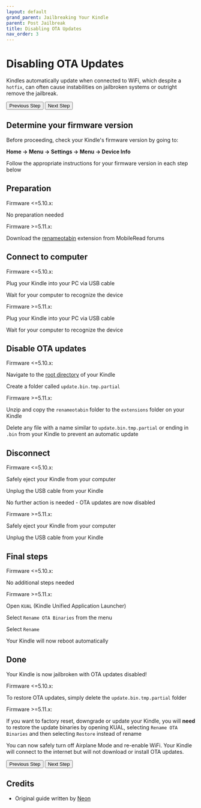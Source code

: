 ```yaml
---
layout: default
grand_parent: Jailbreaking Your Kindle
parent: Post Jailbreak
title: Disabling OTA Updates
nav_order: 3
---
```


# Disabling OTA Updates

Kindles automatically update when connected to WiFi, which despite a `hotfix`, can often cause instabilities on jailbroken systems or outright remove the jailbreak.

<div id="guide">
    <div class="buttons">
        <button class="btn btn-orange" id="prev">Previous Step</button>
        <span id="stepCounter"></span>
        <button class="btn btn-green" id="next">Next Step</button>
    </div>
    <div id="stepwrapper" class="stepwrapper">
        <div class="step">
            <h2>Determine your firmware version</h2>
            <div class="stepContent">
                <p>Before proceeding, check your Kindle's firmware version by going to:</p>
                <p><strong>Home → Menu → Settings → Menu → Device Info</strong></p>
                <p class="highlight">Follow the appropriate instructions for your firmware version in each step below</p>
            </div>
        </div>  

<div class="step">
            <h2>Preparation</h2>
            <div class="stepContent">
                <div class="version-block">
                    <p class="version-label">Firmware <=5.10.x:</p>
                    <p>No preparation needed</p>
                </div>
                <div class="version-block">
                    <p class="version-label">Firmware >=5.11.x:</p>
                    <p>Download the <a href="https://www.mobileread.com/forums/showpost.php?p=4076733&postcount=25">renameotabin</a> extension from MobileRead forums</p>
                </div>
            </div>
        </div>

<div class="step">
            <h2>Connect to computer</h2>
            <div class="stepContent">
                <div class="version-block">
                    <p class="version-label">Firmware <=5.10.x:</p>
                    <p>Plug your Kindle into your PC via USB cable</p>
                    <p>Wait for your computer to recognize the device</p>
                </div>   
                <div class="version-block">
                    <p class="version-label">Firmware >=5.11.x:</p>
                    <p>Plug your Kindle into your PC via USB cable</p>
                    <p>Wait for your computer to recognize the device</p>
                </div>
            </div>
        </div>

<div class="step">
            <h2>Disable OTA updates</h2>
            <div class="stepContent">
                <div class="version-block">
                    <p class="version-label">Firmware <=5.10.x:</p>
                    <p>Navigate to the <a href="https://kindlemodding.org/jailbreaking/jailbreak-faq.html#what-is-the-root-directory">root directory</a> of your Kindle</p>
                    <p>Create a folder called <code>update.bin.tmp.partial</code></p>
                </div>
                <div class="version-block">
                    <p class="version-label">Firmware >=5.11.x:</p>
                    <p>Unzip and copy the <code>renameotabin</code> folder to the <code>extensions</code> folder on your Kindle</p>
                    <p class="warning">Delete any file with a name similar to <code>update.bin.tmp.partial</code> or ending in <code>.bin</code> from your Kindle to prevent an automatic update</p>
                </div>
            </div>
        </div>

<div class="step">
            <h2>Disconnect</h2>
            <div class="stepContent">
                <div class="version-block">
                    <p class="version-label">Firmware <=5.10.x:</p>
                    <p>Safely eject your Kindle from your computer</p>
                    <p>Unplug the USB cable from your Kindle</p>
                    <p class="highlight">No further action is needed - OTA updates are now disabled</p>
                </div>
                <div class="version-block">
                    <p class="version-label">Firmware >=5.11.x:</p>
                    <p>Safely eject your Kindle from your computer</p>
                    <p>Unplug the USB cable from your Kindle</p>
                </div>
            </div>
        </div>

<div class="step">
            <h2>Final steps</h2>
            <div class="stepContent">
                <div class="version-block">
                    <p class="version-label">Firmware <=5.10.x:</p>
                    <p>No additional steps needed</p>
                </div>   
                <div class="version-block">
                    <p class="version-label">Firmware >=5.11.x:</p>
                    <p>Open <code>KUAL</code> (Kindle Unified Application Launcher)</p>
                    <p>Select <code>Rename OTA Binaries</code> from the menu</p>
                    <p>Select <code>Rename</code></p>
                    <p class="highlight">Your Kindle will now reboot automatically</p>
                </div>
            </div>
        </div>

<div class="step">
            <h2>Done</h2>
            <div class="stepContent">
                <p>Your Kindle is now jailbroken with OTA updates disabled!</p>    
                <div class="version-block">
                    <p class="version-label">Firmware <=5.10.x:</p>
                    <p>To restore OTA updates, simply delete the <code>update.bin.tmp.partial</code> folder</p>
                </div>
                <div class="version-block">
                    <p class="version-label">Firmware >=5.11.x:</p>
                    <p>If you want to factory reset, downgrade or update your Kindle, you will <strong>need</strong> to restore the update binaries by opening KUAL, selecting <code>Rename OTA Binaries</code> and then selecting <code>Restore</code> instead of rename</p>
                </div>
                <p class="highlight">You can now safely turn off Airplane Mode and re-enable WiFi. Your Kindle will connect to the internet but will not download or install OTA updates.</p>
            </div>
        </div>
    </div>
    <div class="buttons">
        <button class="btn btn-orange" id="prev">Previous Step</button>
        <span id="stepCounter"></span>
        <button class="btn btn-green" id="next">Next Step</button>
    </div>
</div>

<script>new Guide("guide", "re-enabling-the-store", "Re-enable Store");</script>

## Credits

- Original guide written by [Neon](https://www.mobileread.com/forums/member.php?u=329187)
